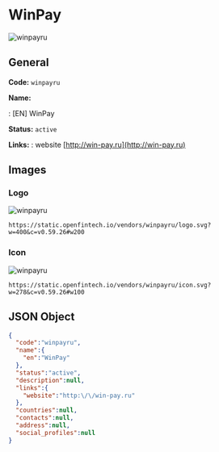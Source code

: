 
# WinPay 
![winpayru](https://static.openfintech.io/vendors/winpayru/logo.svg?w=400&c=v0.59.26#w200)  

## General 
 
**Code:** `winpayru` 
 
**Name:** 
 
:	[EN] WinPay 
 
**Status:** `active` 
 
**Links:** 
: website [http://win-pay.ru](http://win-pay.ru) 
 

## Images 

### Logo 
 
![winpayru](https://static.openfintech.io/vendors/winpayru/logo.svg?w=400&c=v0.59.26#w200)  

```
https://static.openfintech.io/vendors/winpayru/logo.svg?w=400&c=v0.59.26#w200
```  

### Icon 
 
![winpayru](https://static.openfintech.io/vendors/winpayru/icon.svg?w=278&c=v0.59.26#w100)  

```
https://static.openfintech.io/vendors/winpayru/icon.svg?w=278&c=v0.59.26#w100
```  

## JSON Object 

```json
{
  "code":"winpayru",
  "name":{
    "en":"WinPay"
  },
  "status":"active",
  "description":null,
  "links":{
    "website":"http:\/\/win-pay.ru"
  },
  "countries":null,
  "contacts":null,
  "address":null,
  "social_profiles":null
}
```  

